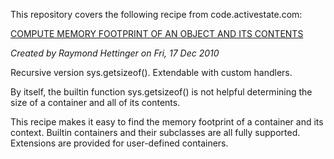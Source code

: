This repository covers the following recipe from code.activestate.com:

[COMPUTE MEMORY FOOTPRINT OF AN OBJECT AND ITS CONTENTS](https://code.activestate.com/recipes/577504/)

*Created by Raymond Hettinger on Fri, 17 Dec 2010*

Recursive version sys.getsizeof(). Extendable with custom handlers.

By itself, the builtin function sys.getsizeof() is not helpful determining the size of a container and all of its contents.

This recipe makes it easy to find the memory footprint of a container and its context. Builtin containers and their subclasses are all fully supported. Extensions are provided for user-defined containers.
